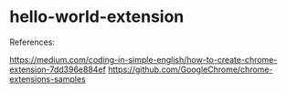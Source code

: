 # hello-world-extension

References:

https://medium.com/coding-in-simple-english/how-to-create-chrome-extension-7dd396e884ef
https://github.com/GoogleChrome/chrome-extensions-samples